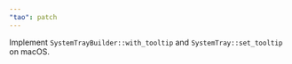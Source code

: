 ```yaml
---
"tao": patch
---
```


Implement `SystemTrayBuilder::with_tooltip` and `SystemTray::set_tooltip` on macOS.